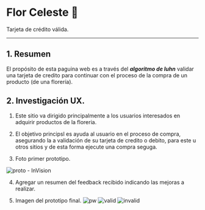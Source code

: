# **Flor Celeste 🌸** 
Tarjeta de crédito válida.

***

## 1. Resumen
El propósito de esta paguina web es a través del _**algoritmo de luhn**_ validar una tarjeta de credito para continuar con el proceso de la compra de un producto (de una florería).

## 2. Investigación UX.
1. Este sitio va dirigido principalmente a los usuarios interesados en adquirir productos de la floreria.

2. El objetivo principsl es ayuda al usuario en el proceso de compra, asegurando la a validación de su tarjeta de credito o debito, para este u otros sitios y de esta forma ejecute una compra seguga.

  3. Foto primer prototipo.

  ![proto - InVision](https://user-images.githubusercontent.com/98370735/183333589-8facf78c-009c-4618-b3b1-d2f81791ade3.png)


4. Agregar un resumen del feedback recibido indicando las mejoras a realizar.



5. Imagen del prototipo final.
![pw](https://user-images.githubusercontent.com/98370735/183333559-557d11ae-85ce-4fe4-82a1-86bef98ac09a.png)
![valid](https://user-images.githubusercontent.com/98370735/183337608-40bc2e42-3d2b-4f04-ab63-cbb8c242c473.png)
![invalid](https://user-images.githubusercontent.com/98370735/183337594-4f8e4068-e1f5-4dd2-a026-d9a5d9b539c6.png)
